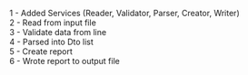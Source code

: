 1 - Added Services (Reader, Validator, Parser, Creator, Writer) \
2 - Read from input file \
3 - Validate data from line \
4 - Parsed into Dto list \
5 - Create report \
6 - Wrote report to output file